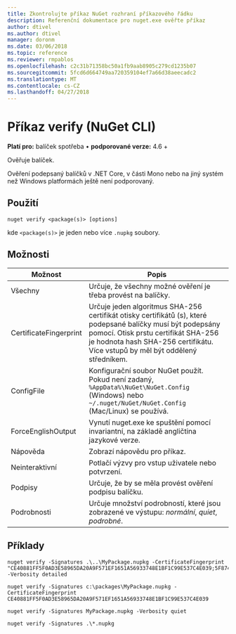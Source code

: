 ```yaml
---
title: Zkontrolujte příkaz NuGet rozhraní příkazového řádku
description: Referenční dokumentace pro nuget.exe ověřte příkaz
author: dtivel
ms.author: dtivel
manager: doronm
ms.date: 03/06/2018
ms.topic: reference
ms.reviewer: rmpablos
ms.openlocfilehash: c2c31b71358bc50a1fb9aab8905c279cd1235b07
ms.sourcegitcommit: 5fcd6d664749aa720359104ef7a66d38aeecadc2
ms.translationtype: MT
ms.contentlocale: cs-CZ
ms.lasthandoff: 04/27/2018
---
```

# <a name="verify-command-nuget-cli"></a>Příkaz verify (NuGet CLI)

**Platí pro:** balíček spotřeba &bullet; **podporované verze:** 4.6 +

Ověřuje balíček.

Ověření podepsaný balíčků v .NET Core, v části Mono nebo na jiný systém než Windows platformách ještě není podporovaný.

## <a name="usage"></a>Použití

```cli
nuget verify <package(s)> [options]
```

kde `<package(s)>` je jeden nebo více `.nupkg` soubory.

## <a name="options"></a>Možnosti

| Možnost | Popis |
| --- | --- |
| Všechny | Určuje, že všechny možné ověření je třeba provést na balíčky. |
| CertificateFingerprint | Určuje jeden algoritmus SHA-256 certifikát otisky certifikátů (s), které podepsané balíčky musí být podepsány pomocí. Otisk prstu certifikát SHA-256 je hodnota hash SHA-256 certifikátu. Více vstupů by měl být oddělený středníkem. |
| ConfigFile | Konfigurační soubor NuGet použít. Pokud není zadaný, `%AppData%\NuGet\NuGet.Config` (Windows) nebo `~/.nuget/NuGet/NuGet.Config` (Mac/Linux) se používá.|
| ForceEnglishOutput | Vynutí nuget.exe ke spuštění pomocí invariantní, na základě angličtina jazykové verze. |
| Nápověda | Zobrazí nápovědu pro příkaz. |
| Neinteraktivní | Potlačí výzvy pro vstup uživatele nebo potvrzení. |
| Podpisy | Určuje, že by se měla provést ověření podpisu balíčku. |
| Podrobnosti | Určuje množství podrobností, které jsou zobrazené ve výstupu: *normální*, *quiet*, *podrobné*. |

## <a name="examples"></a>Příklady

```cli
nuget verify -Signatures .\..\MyPackage.nupkg -CertificateFingerprint "CE40881FF5F0AD3E58965DA20A9F571EF1651A56933748E1BF1C99E537C4E039;5F874AAF47BCB268A19357364E7FBB09D6BF9E8A93E1229909AC5CAC865802E2" -Verbosity detailed

nuget verify -Signatures c:\packages\MyPackage.nupkg -CertificateFingerprint CE40881FF5F0AD3E58965DA20A9F571EF1651A56933748E1BF1C99E537C4E039

nuget verify -Signatures MyPackage.nupkg -Verbosity quiet

nuget verify -Signatures .\*.nupkg
```